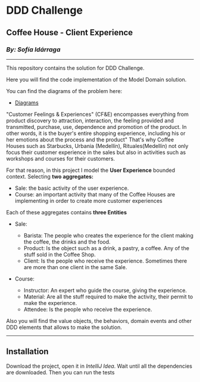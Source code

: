 # DDD Challenge
## Coffee House - Client Experience
### _By: Sofía Idárraga_

---
This repository contains the solution for DDD Challenge.

Here you will find the code implementation of the Model Domain solution.

You can find the diagrams of the problem here:
- [Diagrams](https://drive.google.com/file/d/1AxmTm0ZvmSWHiCkKMkenemRctcQIl4Ta/view?usp=sharing)

"Customer Feelings & Experiences" (CF&E) encompasses everything from product discovery to attraction, interaction, the feeling provided and transmitted, 
purchase, use, dependence and promotion of the product. In other words, it is the buyer's entire shopping experience, including his or her emotions 
about the process and the product" That's why Coffee Houses such as Starbucks, Urbania (Medellín), Rituales(Medellín) not only focus their customer experience 
in the sales but also in activities such as workshops and courses for their customers.

For that reason, in this project I model the **User Experience** bounded context. Selecting **two aggregates:**
- Sale: the basic activity of the user experience.
- Course: an important activity that many of the Coffee Houses are implementing in order to create more customer experiences

Each of these aggregates contains **three Entities**

- Sale:
    - Barista: The people who creates the experience for the client making the coffee, the drinks and the food.
    - Product: Is the object such as a drink, a pastry, a coffee. Any of the stuff sold in the Coffee Shop.
    - Client: Is the people who receive the experience. Sometimes there are more than one client in the same Sale.

- Course:
    - Instructor: An expert who guide the course, giving the experience.
    - Material: Are all the stuff required to make the activity, their permit to make the experience.
    - Attendee: Is the people who receive the experience.

Also you will find the value objects, the behaviors, domain events and other DDD elements that allows to make the solution.

---
## Installation

Download the project, open it in *IntelliJ Idea*. Wait until
all the dependencies are downloaded. Then you can run the tests

